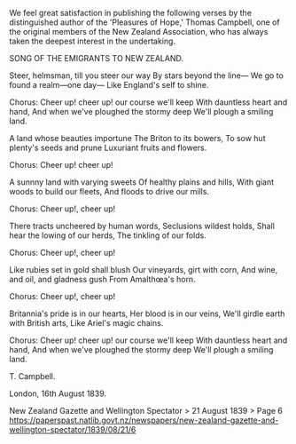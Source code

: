 We feel great satisfaction in publishing the following verses by the distinguished author of the 'Pleasures of Hope,' Thomas Campbell, one of the original members of the New Zealand Association, who has always taken the deepest interest in the undertaking.

SONG OF THE EMIGRANTS TO NEW ZEALAND.

Steer, helmsman, till you steer our way
By stars beyond the line—
We go to found a realm—one day—
Like England's self to shine.

Chorus:
Cheer up! cheer up! our course we'll keep
With dauntless heart and hand,
And when we've ploughed the stormy deep
We'll plough a smiling land.

A land whose beauties importune
The Briton to its bowers,
To sow hut plenty's seeds and prune
Luxuriant fruits and flowers.

Chorus:
Cheer up! cheer up!

A sunnny land with varying sweets
Of healthy plains and hills,
With giant woods to build our fleets,
And floods to drive our mills.

Chorus:
Cheer up!, cheer up!

There tracts uncheered by human words,
Seclusions wildest holds,
Shall hear the lowing of our herds,
The tinkling of our folds.

Chorus:
Cheer up!, cheer up!

Like rubies set in gold shall blush
Our vineyards, girt with corn,
And wine, and oil, and gladness gush
From Amalthœa's horn.

Chorus:
Cheer up!, cheer up!

Britannia's pride is in our hearts,
Her blood is in our veins,
We'll girdle earth with British arts,
Like Ariel's magic chains.

Chorus:
Cheer up! cheer up! our course we'll keep
With dauntless heart and hand,
And when we've ploughed the stormy deep
We'll plough a smiling land.

T. Campbell.

London, 16th August 1839.

New Zealand Gazette and Wellington Spectator > 21 August 1839 > Page 6
https://paperspast.natlib.govt.nz/newspapers/new-zealand-gazette-and-wellington-spectator/1839/08/21/6